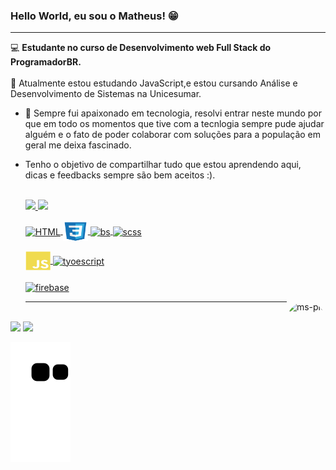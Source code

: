 ### Hello World, eu sou o Matheus! 😁
<hr>
 💻 <strong>Estudante no curso de Desenvolvimento web Full Stack do ProgramadorBR.</strong><br>
  <br>
 🤩 Atualmente estou estudando JavaScript,e estou cursando Análise e Desenvolvimento de Sistemas na Unicesumar.

- 💬 Sempre fui apaixonado em tecnologia, resolvi entrar neste mundo por que em todo os momentos que tive com a 
  tecnlogia sempre pude ajudar alguém e o fato de poder colaborar com soluções para a população em geral
  me deixa fascinado.
  
- Tenho o objetivo de compartilhar tudo que estou aprendendo aqui, dicas e feedbacks sempre são bem aceitos :).

  <div><br>
  <a href="https://github.com/MatheusSanteago">
  <img height="150em" src="https://github-readme-stats.vercel.app/api?username=matheussanteago&show_icons=true&theme=dark&include_all_commits=true&count_private=true"/>
  <img height="150em" src="https://github-readme-stats.vercel.app/api/top-langs/?username=matheussanteago&layout=compact&langs_count=7&theme=dark"/>
  </div>

  <div style="display: inline_block"><br>
  <img align="center" alt="HTML" height="30" width="40" src="https://cdn.jsdelivr.net/gh/devicons/devicon/icons/html5/html5-original.svg">
  <img align="center" alt="CSS" height="30" width="40" src="https://raw.githubusercontent.com/devicons/devicon/master/icons/css3/css3-original.svg">
  <img align="center" alt="bs" height="35" width="45" src="https://cdn.jsdelivr.net/gh/devicons/devicon/icons/bootstrap/bootstrap-original.svg">
  <img align="center" alt="scss" height="35" width="45" src="https://cdn.jsdelivr.net/gh/devicons/devicon/icons/sass/sass-original.svg">
   <br><br>
  <img align="center" alt="Js" height="30" width="40" src="https://raw.githubusercontent.com/devicons/devicon/master/icons/javascript/javascript-plain.svg">
  <img align="center" alt="tyoescript" height="30" width="40" src="https://cdn.jsdelivr.net/gh/devicons/devicon/icons/typescript/typescript-original.svg">
   <br><br>
   <img align="center" alt="firebase" height="30" width="40" src="https://cdn.jsdelivr.net/gh/devicons/devicon/icons/firebase/firebase-plain.svg">
 
   
  <img align="right" alt="ms-pic" height="200" style="border-radius:50px;" src="https://i.pinimg.com/originals/80/2f/6b/802f6b55de54cec2eeacc6df2d7cb464.gif"><hr>
</div><br>
  <a href = "mailto:matheussanteago@gmail.com"><img src="https://img.shields.io/badge/Gmail-D14836?style=for-the-badge&logo=gmail&logoColor=white" target="_blank"></a>
  <a href="https://www.linkedin.com/in/matheus-santeago-443016226/" target="_blank"><img src="https://img.shields.io/badge/-LinkedIn-%230077B5?style=for-the-badge&logo=linkedin&logoColor=white" target="_blank"></a> 
 
 
![Snake animation](https://github.com/matheussanteago/matheussanteago/blob/output/github-contribution-grid-snake.svg)
